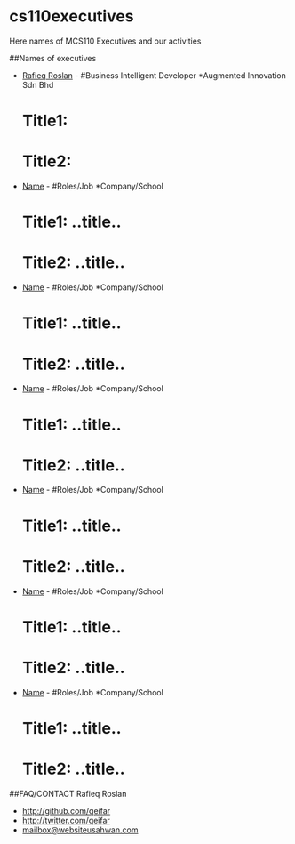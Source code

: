 # cs110executives
Here names of MCS110 Executives and our activities

##Names of executives
* [Rafieq Roslan](https://www.linkedin.com/in/rafieq-roslan/) - #Business Intelligent Developer *Augmented Innovation Sdn Bhd<br>
    # Title1:
    # Title2:
* [Name](linkedin) - #Roles/Job *Company/School<br>
    # Title1: ..title..
    # Title2: ..title..
* [Name](linkedin) - #Roles/Job *Company/School<br>
    # Title1: ..title..
    # Title2: ..title..
* [Name](linkedin) - #Roles/Job *Company/School<br>
    # Title1: ..title..
    # Title2: ..title..
* [Name](linkedin) - #Roles/Job *Company/School<br>
    # Title1: ..title..
    # Title2: ..title..
* [Name](linkedin) - #Roles/Job *Company/School<br>
    # Title1: ..title..
    # Title2: ..title..
* [Name](linkedin) - #Roles/Job *Company/School<br>
    # Title1: ..title..
    # Title2: ..title..


##FAQ/CONTACT
Rafieq Roslan

- http://github.com/qeifar
- http://twitter.com/qeifar
- mailbox@websiteusahwan.com
 
